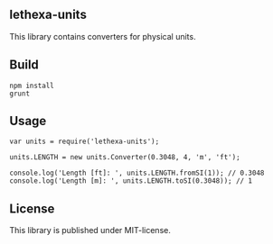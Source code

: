 lethexa-units
-------------

This library contains converters for physical units.

Build
-----

	npm install
	grunt


Usage
-----
	var units = require('lethexa-units');

	units.LENGTH = new units.Converter(0.3048, 4, 'm', 'ft');

	console.log('Length [ft]: ', units.LENGTH.fromSI(1)); // 0.3048
	console.log('Length [m]: ', units.LENGTH.toSI(0.3048)); // 1

License
-------

This library is published under MIT-license.



